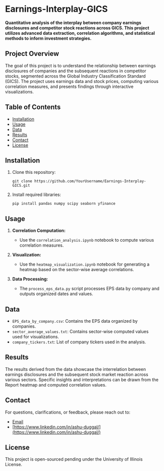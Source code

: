 # Earnings-Interplay-GICS

**Quantitative analysis of the interplay between company earnings disclosures and competitor stock reactions across GICS. This project utilizes advanced data extraction, correlation algorithms, and statistical methods to inform investment strategies.**

## Project Overview

The goal of this project is to understand the relationship between earnings disclosures of companies and the subsequent reactions in competitor stocks, segmented across the Global Industry Classification Standard (GICS). The project uses earnings data and stock prices, computing various correlation measures, and presents findings through interactive visualizations.

## Table of Contents

- [Installation](#installation)
- [Usage](#usage)
- [Data](#data)
- [Results](#results)
- [Contact](#contact)
- [License](#license)

## Installation

1. Clone this repository: 
    ```
    git clone https://github.com/YourUsername/Earnings-Interplay-GICS.git
    ```
2. Install required libraries:
    ```
    pip install pandas numpy scipy seaborn yfinance
    ```

## Usage

1. **Correlation Computation:**
   - Use the `correlation_analysis.ipynb` notebook to compute various correlation measures.
   
2. **Visualization:**
   - Use the `heatmap_visualization.ipynb` notebook for generating a heatmap based on the sector-wise average correlations.
   
3. **Data Processing:**
   - The `process_eps_data.py` script processes EPS data by company and outputs organized dates and values.

## Data

- `EPS_data_by_company.csv`: Contains the EPS data organized by companies.
- `sector_average_values.txt`: Contains sector-wise computed values used for visualizations.
- `company_tickers.txt`: List of company tickers used in the analysis.

## Results

The results derived from the data showcase the interrelation between earnings disclosures and the subsequent stock market reaction across various sectors. Specific insights and interpretations can be drawn from the Report heatmap and computed correlation values.


## Contact

For questions, clarifications, or feedback, please reach out to:
- [Email](mailto:aduggalwork@example.com)
- [https://www.linkedin.com/in/ashu-duggal/](https://www.linkedin.com/in/ashu-duggal/)

## License

This project is open-sourced pending under the University of Illinois License. 
